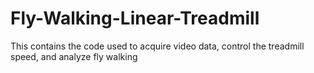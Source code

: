 # Fly-Walking-Linear-Treadmill
This contains the code used to acquire video data, control the treadmill speed, and analyze fly walking
